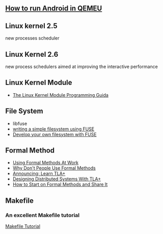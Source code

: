 ## [How to run Android in QEMEU](https://www.linaro.org/blog/running-64bit-android-l-qemu/)
## Linux kernel 2.5
new processes scheduler
## Linux Kernel 2.6
new process schedulers aimed at improving the interactive performance

## Linux Kernel Module
- [The Linux Kernel Module Programming Guida](https://sysprog21.github.io/lkmpg/)
## File System
- libfuse
- [writing a simple filesystem using FUSE](https://www.maastaar.net/fuse/linux/filesystem/c/2016/05/21/writing-a-simple-filesystem-using-fuse/)
- [Develop your own filesystem with FUSE](https://developer.ibm.com/articles/l-fuse/)
## Formal Method
- [Using Formal Methods At Work](https://www.hillelwayne.com/post/using-formal-methods/)
- [Why Don't People Use Formal Methods](https://www.hillelwayne.com/post/why-dont-people-use-formal-methods/)
- [Announcing: Learn TLA+](https://www.hillelwayne.com/post/learntla/)
- [Designing Distributed Systems With TLA+](https://www.hillelwayne.com/talks/distributed-systems-tlaplus/)
- [How to Start on Formal Methods and Share It](https://www.usenix.org/publications/loginonline/how-start-formal-methods-and-share-it)
## Makefile
### An excellent Makefile tutorial
[Makefile Tutorial](https://makefiletutorial.com/)